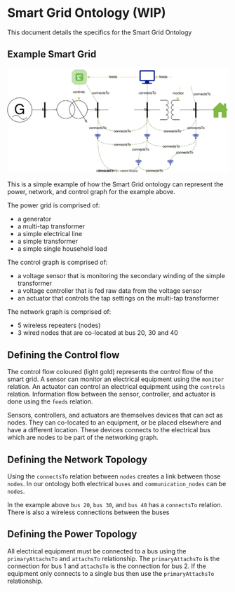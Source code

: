 # Smart Grid Ontology (WIP)

This document details the specifics for the Smart Grid Ontology

## Example Smart Grid

![](PowerGrid.drawio.svg)

This is a simple example of how the Smart Grid ontology can represent the power, network, and control graph for the example above.

The power grid is comprised of:

- a generator
- a multi-tap transformer
- a simple electrical line
- a simple transformer
- a simple single household load

The control graph is comprised of:

- a voltage sensor that is monitoring the secondary winding of the simple transformer
- a voltage controller that is fed raw data from the voltage sensor
- an actuator that controls the tap settings on the multi-tap transformer

The network graph is comprised of:

- 5 wireless repeaters (nodes)
- 3 wired nodes that are co-located at bus 20, 30 and 40

## Defining the Control flow

The control flow coloured (light gold) represents the control flow of the smart grid. A sensor can monitor an electrical equipment using the `monitor` relation. An actuator can control an electrical equipment using the `controls` relation.
Information flow between the sensor, controller, and actuator is done using the `feeds` relation.

Sensors, controllers, and actuators are themselves devices that can act as nodes. They can co-located to an equipment, or be placed elsewhere and have a different location. These devices connects to the electrical bus which are nodes to be part of the networking graph.

## Defining the Network Topology

Using the `connectsTo` relation between `nodes` creates a link between those `nodes`. In our ontology both electrical `buses` and `communication_nodes` can be `nodes`.

In the example above `bus 20`, `bus 30`, and `bus 40` has a `connectsTo` relation.
There is also a wireless connections between the buses

## Defining the Power Topology

All electrical equipment must be connected to a bus using the `primaryAttachsTo` and `attachsTo` relationship. The `primaryAttachsTo` is the connection for bus 1 and `attachsTo` is the connection for bus 2. If the equipment only connects to a single bus then use the `primaryAttachsTo` relationship.
